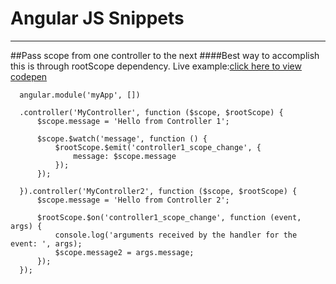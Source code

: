 # Angular JS Snippets
---

##Pass scope from one controller to the next
####Best way to accomplish this is through rootScope dependency. Live example:[click here to view codepen](http://codepen.io/david-j-davis/pen/ZBJGdb)

      angular.module('myApp', [])

      .controller('MyController', function ($scope, $rootScope) {
          $scope.message = 'Hello from Controller 1';

          $scope.$watch('message', function () {
              $rootScope.$emit('controller1_scope_change', {
                  message: $scope.message
              });
          });

      }).controller('MyController2', function ($scope, $rootScope) {
          $scope.message = 'Hello from Controller 2';

          $rootScope.$on('controller1_scope_change', function (event, args) {
              console.log('arguments received by the handler for the event: ', args);
              $scope.message2 = args.message;
          });
      });
